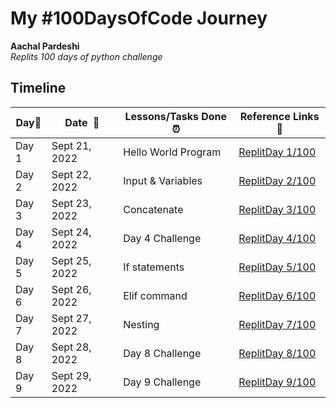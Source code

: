 # My #100DaysOfCode Journey

**Aachal Pardeshi**  
*Replits 100 days of python challenge* 

## Timeline

|**Day:pushpin:**|**Date &nbsp;:calendar:**|**Lessons/Tasks Done :alarm_clock:**| **Reference Links :link:**|
|------|-----------------|--------------------|---------------------|
|Day 1|Sept 21, 2022| Hello World Program | [ReplitDay 1/100](https://replit.com/@aachal28/day-1-of-100days#main.py)|
|Day 2|Sept 22, 2022| Input & Variables | [ReplitDay 2/100](https://replit.com/@aachal28/day-2-of-100days#main.py)|
|Day 3|Sept 23, 2022| Concatenate | [ReplitDay 3/100](https://replit.com/@aachal28/day-3100-days#main.py)|
|Day 4|Sept 24, 2022| Day 4 Challenge | [ReplitDay 4/100](https://replit.com/@aachal28/day4100-days#main.py)|
|Day 5|Sept 25, 2022| If statements | [ReplitDay 5/100](https://replit.com/@aachal28/day5100-days#main.py)|
|Day 6|Sept 26, 2022| Elif command | [ReplitDay 6/100](https://replit.com/@aachal28/day6100-days#main.py)|
|Day 7|Sept 27, 2022| Nesting | [ReplitDay 7/100](https://replit.com/@aachal28/day-7100-days#main.py)|
|Day 8|Sept 28, 2022| Day 8 Challenge | [ReplitDay 8/100](https://replit.com/@aachal28/day-8-100-days#main.py)|
|Day 9|Sept 29, 2022| Day 9 Challenge | [ReplitDay 9/100](https://replit.com/@aachal28/day-8-100-days#main.py)|
